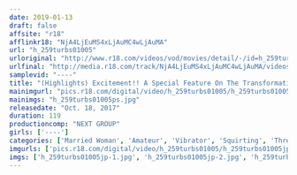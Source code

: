 ```yaml
---
date: 2019-01-13
draft: false
affsite: "r18"
afflinkr18: "NjA4LjEuMS4xLjAuMC4wLjAuMA"
url: "h_259turbs01005"
urloriginal: "http://www.r18.com/videos/vod/movies/detail/-/id=h_259turbs01005"
urlfinal: "http://media.r18.com/track/NjA4LjEuMS4xLjAuMC4wLjAuMA/videos/vod/movies/detail/-/id=h_259turbs01005"
samplevid: "----"
title: "(Highlights) Excitement!! A Special Feature On The Transformations Of 'Virtuous Wives'"
mainimgurl: "pics.r18.com/digital/video/h_259turbs01005/h_259turbs01005ps.jpg"
mainimgs: "h_259turbs01005ps.jpg"
releasedate: "Oct. 18, 2017"
duration: 119
productioncomp: "NEXT GROUP"
girls: ['----']
categories: ['Married Woman', 'Amateur', 'Vibrator', 'Squirting', 'Threesome / Foursome', 'Compilation']
imgurls: ['pics.r18.com/digital/video/h_259turbs01005/h_259turbs01005jp-1.jpg', 'pics.r18.com/digital/video/h_259turbs01005/h_259turbs01005jp-2.jpg', 'pics.r18.com/digital/video/h_259turbs01005/h_259turbs01005jp-3.jpg', 'pics.r18.com/digital/video/h_259turbs01005/h_259turbs01005jp-4.jpg', 'pics.r18.com/digital/video/h_259turbs01005/h_259turbs01005jp-5.jpg', 'pics.r18.com/digital/video/h_259turbs01005/h_259turbs01005jp-6.jpg', 'pics.r18.com/digital/video/h_259turbs01005/h_259turbs01005jp-7.jpg', 'pics.r18.com/digital/video/h_259turbs01005/h_259turbs01005jp-8.jpg', 'pics.r18.com/digital/video/h_259turbs01005/h_259turbs01005jp-9.jpg', 'pics.r18.com/digital/video/h_259turbs01005/h_259turbs01005jp-10.jpg', 'pics.r18.com/digital/video/h_259turbs01005/h_259turbs01005jp-11.jpg', 'pics.r18.com/digital/video/h_259turbs01005/h_259turbs01005jp-12.jpg', 'pics.r18.com/digital/video/h_259turbs01005/h_259turbs01005jp-13.jpg', 'pics.r18.com/digital/video/h_259turbs01005/h_259turbs01005jp-14.jpg', 'pics.r18.com/digital/video/h_259turbs01005/h_259turbs01005jp-15.jpg', 'pics.r18.com/digital/video/h_259turbs01005/h_259turbs01005jp-16.jpg', 'pics.r18.com/digital/video/h_259turbs01005/h_259turbs01005jp-17.jpg', 'pics.r18.com/digital/video/h_259turbs01005/h_259turbs01005jp-18.jpg', 'pics.r18.com/digital/video/h_259turbs01005/h_259turbs01005jp-19.jpg', 'pics.r18.com/digital/video/h_259turbs01005/h_259turbs01005jp-20.jpg']
imgs: ['h_259turbs01005jp-1.jpg', 'h_259turbs01005jp-2.jpg', 'h_259turbs01005jp-3.jpg', 'h_259turbs01005jp-4.jpg', 'h_259turbs01005jp-5.jpg', 'h_259turbs01005jp-6.jpg', 'h_259turbs01005jp-7.jpg', 'h_259turbs01005jp-8.jpg', 'h_259turbs01005jp-9.jpg', 'h_259turbs01005jp-10.jpg', 'h_259turbs01005jp-11.jpg', 'h_259turbs01005jp-12.jpg', 'h_259turbs01005jp-13.jpg', 'h_259turbs01005jp-14.jpg', 'h_259turbs01005jp-15.jpg', 'h_259turbs01005jp-16.jpg', 'h_259turbs01005jp-17.jpg', 'h_259turbs01005jp-18.jpg', 'h_259turbs01005jp-19.jpg', 'h_259turbs01005jp-20.jpg']
---
```


